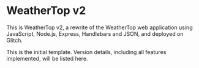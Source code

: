 WeatherTop v2
==============================

This is WeatherTop v2, a rewrite of the WeatherTop web application using JavaScript, Node.js, Express, Handlebars and JSON, and deployed on Glitch.

This is the initial template. Version details, including all features implemented, will be listed here.

